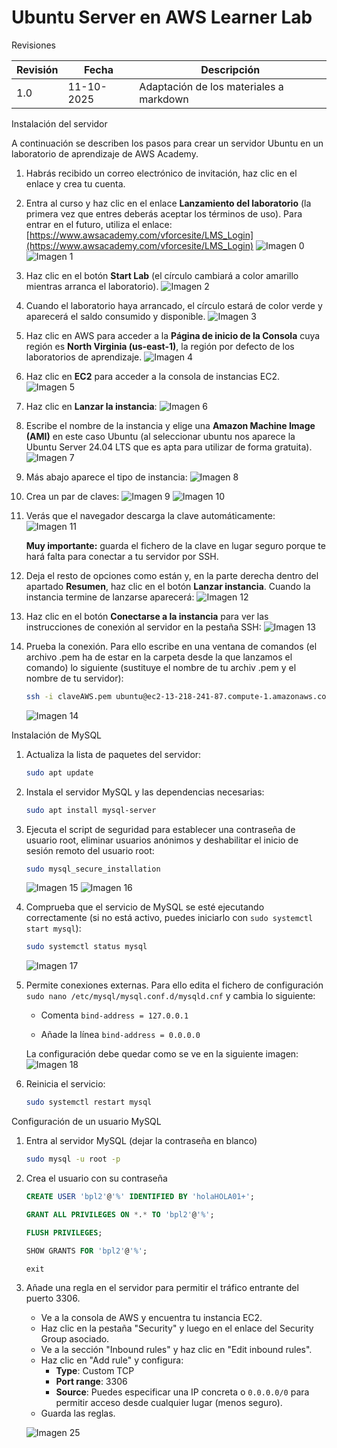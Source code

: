 # Ubuntu Server en AWS Learner Lab

<span class="mi_h3">Revisiones</span>

|Revisión | Fecha| Descripción|
|---------|------|-------------|
|1.0 | 11-10-2025 | Adaptación de los materiales a markdown|


<span class="mi_h3">Instalación del servidor</span>

A continuación se describen los pasos para crear un servidor Ubuntu en un laboratorio de aprendizaje de AWS Academy.

1. Habrás recibido un correo electrónico de invitación, haz clic en el enlace y crea tu cuenta.

2. Entra al curso y haz clic en el enlace **Lanzamiento del laboratorio** (la primera vez que entres deberás aceptar los términos de uso). Para entrar en el futuro, utiliza el enlace: [https://www.awsacademy.com/vforcesite/LMS_Login](https://www.awsacademy.com/vforcesite/LMS_Login)
    ![Imagen 0](img/AWS/imagen_000.jpg)
    ![Imagen 1](img/AWS/imagen_001.jpg)
    
3. Haz clic en el botón **Start Lab** (el círculo cambiará a color amarillo mientras arranca el laboratorio).
    ![Imagen 2](img/AWS/imagen_002.jpg)

4. Cuando el laboratorio haya arrancado, el círculo estará de color verde y aparecerá el saldo consumido y disponible.
    ![Imagen 3](img/AWS/imagen_003.jpg)

5. Haz clic en AWS para acceder a la **Página de inicio de la Consola** cuya región es **North Virginia (us-east-1)**, la región por defecto de los laboratorios de aprendizaje.
    ![Imagen 4](img/AWS/imagen_004.jpg)

6. Haz clic en **EC2** para acceder a la consola de instancias EC2.
    ![Imagen 5](img/AWS/imagen_005.jpg)

7. Haz clic en **Lanzar la instancia**:
    ![Imagen 6](img/AWS/imagen_006.jpg)

8. Escribe el nombre de la instancia y elige una **Amazon Machine Image (AMI)** en este caso Ubuntu (al seleccionar ubuntu nos aparece la Ubuntu Server 24.04 LTS que es apta para utilizar de forma gratuita).
    ![Imagen 7](img/AWS/imagen_007.jpg)

9. Más abajo aparece el tipo de instancia:
    ![Imagen 8](img/AWS/imagen_008.jpg)

10. Crea un par de claves:
    ![Imagen 9](img/AWS/imagen_009.jpg)
    ![Imagen 10](img/AWS/imagen_010.jpg)

11. Verás que el navegador descarga la clave automáticamente:
    ![Imagen 11](img/AWS/imagen_011.jpg)

    <span class="mis_avisos">**Muy importante:** guarda el fichero de la clave en lugar seguro porque te hará falta para conectar a tu servidor por SSH.</span>


12. Deja el resto de opciones como están y, en la parte derecha dentro del apartado **Resumen**, haz clic en el botón **Lanzar instancia**. Cuando la instancia termine de lanzarse aparecerá:
    ![Imagen 12](img/AWS/imagen_012.jpg)

13. Haz clic en el botón **Conectarse a la instancia** para ver las instrucciones de conexión al servidor en la pestaña SSH:
    ![Imagen 13](img/AWS/imagen_013.jpg)

14. Prueba la conexión. Para ello escribe en una ventana de comandos (el archivo .pem ha de estar en la carpeta desde la que lanzamos el comando) lo siguiente (sustituye el nombre de tu archiv .pem y el nombre de tu servidor):

    ```bash
    ssh -i claveAWS.pem ubuntu@ec2-13-218-241-87.compute-1.amazonaws.com
    ```

    ![Imagen 14](img/AWS/imagen_014.jpg)



<span class="mi_h3">Instalación de MySQL</span>

1. Actualiza la lista de paquetes del servidor:
    ```bash
    sudo apt update
    ```
2. Instala el servidor MySQL y las dependencias necesarias:
    ```bash
    sudo apt install mysql-server
    ```
3. Ejecuta el script de seguridad para establecer una contraseña de usuario root, eliminar usuarios anónimos y deshabilitar el inicio de sesión remoto del usuario root:
    ```bash
    sudo mysql_secure_installation
    ```
    ![Imagen 15](img/AWS/imagen_015.jpg)
    ![Imagen 16](img/AWS/imagen_016.jpg)

4. Comprueba que el servicio de MySQL se esté ejecutando correctamente (si no está activo, puedes iniciarlo con `sudo systemctl start mysql`):
    ```bash
    sudo systemctl status mysql
    ```
    ![Imagen 17](img/AWS/imagen_017.jpg)
    
5. Permite conexiones externas. Para ello edita el fichero de configuración
`sudo nano /etc/mysql/mysql.conf.d/mysqld.cnf` y cambia lo siguiente:
    - Comenta `bind-address = 127.0.0.1`

    - Añade la línea `bind-address = 0.0.0.0`

    La configuración debe quedar como se ve en la siguiente imagen:
    ![Imagen 18](img/AWS/imagen_018.jpg)

6. Reinicia el servicio:
    ```bash
    sudo systemctl restart mysql
    ```


<span class="mi_h3">Configuración de un usuario MySQL</span>

1. Entra al servidor MySQL (dejar la contraseña en blanco)
    ```bash
    sudo mysql -u root -p 
    ```
2. Crea el usuario con su contraseña
    ```sql
    CREATE USER 'bpl2'@'%' IDENTIFIED BY 'holaHOLA01+';

    GRANT ALL PRIVILEGES ON *.* TO 'bpl2'@'%';
    
    FLUSH PRIVILEGES;
    
    SHOW GRANTS FOR 'bpl2'@'%';
    
    exit
    ```


<!--
```bash
sudo ufw allow 3306
```
-->

3. Añade una regla en el servidor para permitir el tráfico entrante del puerto 3306.
    -  Ve a la consola de AWS y encuentra tu instancia EC2.
    -  Haz clic en la pestaña "Security" y luego en el enlace del Security Group asociado.
    -  Ve a la sección "Inbound rules" y haz clic en "Edit inbound rules".
    -  Haz clic en "Add rule" y configura:
        *   **Type**: Custom TCP
        *   **Port range**: 3306
        *   **Source**: Puedes especificar una IP concreta o `0.0.0.0/0` para permitir acceso desde cualquier lugar (menos seguro).
    -  Guarda las reglas.

    ![Imagen 25](img/AWS/imagen_025.jpg)



<!--
### ss -tulnp | grep 3306

**antes de habilitar acceso externo**
```
tcp LISTEN 0 151 127.0.0.1:3306 0.0.0.0:*
tcp LISTEN 0 70 127.0.0.1:33060 0.0.0.0:*
```

**después de habilitar acceso externo**
```
tcp LISTEN 0 70 127.0.0.1:33060 0.0.0.0:*
tcp LISTEN 0 151 0.0.0.0:3306 0.0.0.0:*
```
-->



